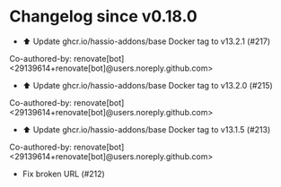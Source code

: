 # Changelog since v0.18.0
- ⬆️ Update ghcr.io/hassio-addons/base Docker tag to v13.2.1 (#217)

Co-authored-by: renovate[bot] <29139614+renovate[bot]@users.noreply.github.com> 
- ⬆️ Update ghcr.io/hassio-addons/base Docker tag to v13.2.0 (#215)

Co-authored-by: renovate[bot] <29139614+renovate[bot]@users.noreply.github.com> 
- ⬆️ Update ghcr.io/hassio-addons/base Docker tag to v13.1.5 (#213)

Co-authored-by: renovate[bot] <29139614+renovate[bot]@users.noreply.github.com> 
- Fix broken URL (#212) 
